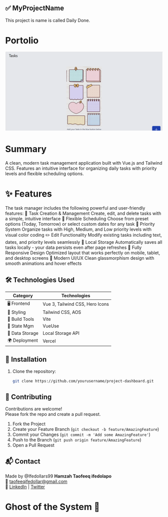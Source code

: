 ## ✅ MyProjectName
This project is name is called Daily Done.

# Portolio 
![Weather](./public/images/daily.png)


# Summary
A clean, modern task management application built with Vue.js and Tailwind CSS. Features an intuitive interface for organizing daily tasks with priority levels and flexible scheduling options.

# ✨ Features
The task manager includes the following powerful and user-friendly features:
📝 Task Creation & Management
Create, edit, and delete tasks with a simple, intuitive interface
📅 Flexible Scheduling
Choose from preset options (Today, Tomorrow) or select custom dates for any task
🎯 Priority System
Organize tasks with High, Medium, and Low priority levels with visual color coding
✏️ Edit Functionality
Modify existing tasks including text, dates, and priority levels seamlessly
💾 Local Storage
Automatically saves all tasks locally - your data persists even after page refreshes
📱 Fully Responsive Design
Optimized layout that works perfectly on mobile, tablet, and desktop screens
🎨 Modern UI/UX
Clean glassmorphism design with smooth animations and hover effects


## 🛠️ Technologies Used
| Category        | Technologies                          |
|-----------------|---------------------------------------|
| 🖥️ Frontend     | Vue 3, Tailwind CSS, Hero Icons       |
| 🎨 Styling      | Tailwind CSS, AOS                     |
| 🚀 Build Tools  | 	Vite                                 |
| 🧠 State Mgm    | VueUse                                | 
| 💾 Data Storage | Local Storage API                     | 
| 🌍 Deployment   | Vercel                                |

## 🚀 Installation

1. Clone the repository:
   ```bash
   git clone https://github.com/yourusername/project-dashboard.git

## 🤝 Contributing
Contributions are welcome!  
Please fork the repo and create a pull request.
1. Fork the Project  
2. Create your Feature Branch (`git checkout -b feature/AmazingFeature`)  
3. Commit your Changes (`git commit -m 'Add some AmazingFeature'`)  
4. Push to the Branch (`git push origin feature/AmazingFeature`)  
5. Open a Pull Request


## 📬 Contact
Made by @Ifedollars99
**Hamzah Taofeeq ifedolapo**  
📧 taofeeqifedollar@gmail.com  
🔗 [LinkedIn](https://www.linkedin.com/in/taofeeq-ifedolapo-7890162ba?utm_source=share&utm_campaign=share_via&utm_content=profile&utm_medium=android_app) 
| [Twitter](https://x.com/IfedollarsAvr?t=KWrkgQdZLuh7Y7xaCLCWeg&s=09)
# Ghost of the System 👻

